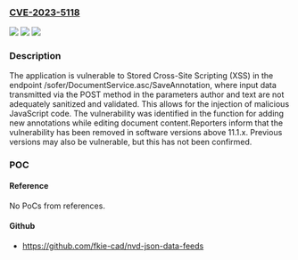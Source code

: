 ### [CVE-2023-5118](https://cve.mitre.org/cgi-bin/cvename.cgi?name=CVE-2023-5118)
![](https://img.shields.io/static/v1?label=Product&message=Capture&color=blue)
![](https://img.shields.io/static/v1?label=Version&message=%3D%2011.0.0%20&color=brighgreen)
![](https://img.shields.io/static/v1?label=Vulnerability&message=CWE-79%20Improper%20Neutralization%20of%20Input%20During%20Web%20Page%20Generation%20('Cross-site%20Scripting')&color=brighgreen)

### Description

The application is vulnerable to Stored Cross-Site Scripting (XSS) in the endpoint /sofer/DocumentService.asc/SaveAnnotation, where input data transmitted via the POST method in the parameters author and text are not adequately sanitized and validated. This allows for the injection of malicious JavaScript code. The vulnerability was identified in the function for adding new annotations while editing document content.Reporters inform that the vulnerability has been removed in software versions above 11.1.x. Previous versions may also be vulnerable, but this has not been confirmed.

### POC

#### Reference
No PoCs from references.

#### Github
- https://github.com/fkie-cad/nvd-json-data-feeds

